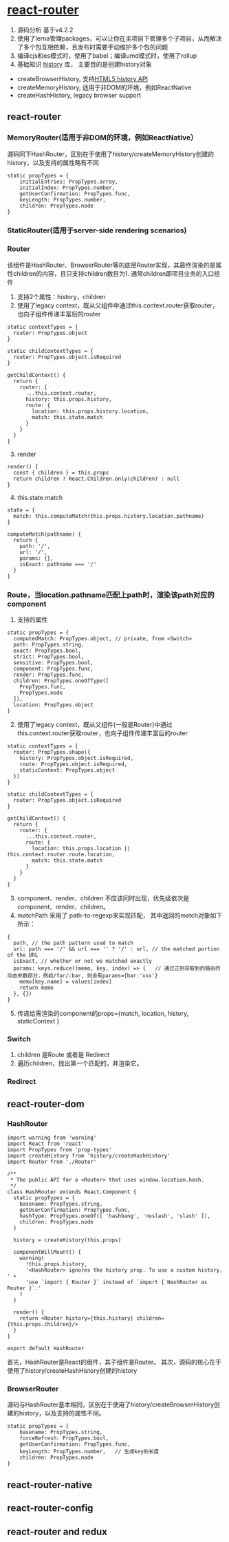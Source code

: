 # [react-router](https://github.com/ReactTraining/react-router)
1. 源码分析 基于v4.2.2
2. 使用了lerna管理packages，可以让你在主项目下管理多个子项目，从而解决了多个包互相依赖，且发布时需要手动维护多个包的问题
3. 编译cjs和es模式时，使用了babel；编译umd模式时，使用了rollup
4. 基础知识 [history](https://github.com/ReactTraining/history) 库， 主要目的是创建history对象
  - createBrowserHistory, 支持[HTML5 history API](https://developer.mozilla.org/en-US/docs/Web/API/History_API)
  - createMemoryHistory, 适用于非DOM的环境，例如ReactNative
  - createHashHistory, legacy browser support

## react-router
### MemoryRouter(适用于非DOM的环境，例如ReactNative）
源码同下HashRouter，区别在于使用了history/createMemoryHistory创建的history，以及支持的属性略有不同
```
static propTypes = {
    initialEntries: PropTypes.array,
    initialIndex: PropTypes.number,
    getUserConfirmation: PropTypes.func,
    keyLength: PropTypes.number,
    children: PropTypes.node
}
```
### StaticRouter(适用于server-side rendering scenarios)

### Router
该组件是HashRouter、BrowserRouter等的底层Router实现，其最终渲染的是属性children的内容，且只支持children数目为1. 通常children即项目业务的入口组件
1. 支持2个属性：history，children
2. 使用了legacy context，既从父组件中通过this.context.router获取router，也向子组件传递丰富后的router
  ```
  static contextTypes = {
    router: PropTypes.object
  }

  static childContextTypes = {
    router: PropTypes.object.isRequired
  }

  getChildContext() {
    return {
      router: {
        ...this.context.router,
        history: this.props.history,
        route: {
          location: this.props.history.location,
          match: this.state.match
        }
      }
    }
  }
  ```
3. render
  ```
  render() {
    const { children } = this.props
    return children ? React.Children.only(children) : null
  }
  ```
4. this.state.match
  ```
  state = {
    match: this.computeMatch(this.props.history.location.pathname)
  }

  computeMatch(pathname) {
    return {
      path: '/',
      url: '/',
      params: {},
      isExact: pathname === '/'
    }
  }
  ```
### Route，当location.pathname匹配上path时，渲染该path对应的component
1. 支持的属性
  ```
  static propTypes = {
    computedMatch: PropTypes.object, // private, from <Switch>
    path: PropTypes.string,
    exact: PropTypes.bool,
    strict: PropTypes.bool,
    sensitive: PropTypes.bool,
    component: PropTypes.func,
    render: PropTypes.func,
    children: PropTypes.oneOfType([
      PropTypes.func,
      PropTypes.node
    ]),
    location: PropTypes.object
  }
  ```
2. 使用了legacy context，既从父组件(一般是Router)中通过this.context.router获取router，也向子组件传递丰富后的router
  ```
  static contextTypes = {
    router: PropTypes.shape({
      history: PropTypes.object.isRequired,
      route: PropTypes.object.isRequired,
      staticContext: PropTypes.object
    })
  }

  static childContextTypes = {
    router: PropTypes.object.isRequired
  }

  getChildContext() {
    return {
      router: {
        ...this.context.router,
        route: {
          location: this.props.location || this.context.router.route.location,
          match: this.state.match
        }
      }
    }
  }
  ```
3. component、render、children 不应该同时出现，优先级依次是component、render、children。
4. matchPath 采用了 path-to-regexp来实现匹配， 其中返回的match对象如下所示：
  ```
  {
    path, // the path pattern used to match
    url: path === '/' && url === '' ? '/' : url, // the matched portion of the URL
    isExact, // whether or not we matched exactly
    params: keys.reduce((memo, key, index) => {   // 通过正则获取到的路由的动态参数部分，例如/far/:bar, 则会有params={bar:'xxx'}
      memo[key.name] = values[index]
      return memo
    }, {})
  }
  ```
5. 传递给需渲染的component的props={match, location, history, staticContext }
### Switch
1. children 是Route 或者是 Redirect
2. 遍历children，找出第一个匹配的，并渲染它。
### Redirect


## react-router-dom
### HashRouter
```
import warning from 'warning'
import React from 'react'
import PropTypes from 'prop-types'
import createHistory from 'history/createHashHistory'
import Router from './Router'

/**
 * The public API for a <Router> that uses window.location.hash.
 */
class HashRouter extends React.Component {
  static propTypes = {
    basename: PropTypes.string,
    getUserConfirmation: PropTypes.func,
    hashType: PropTypes.oneOf([ 'hashbang', 'noslash', 'slash' ]),
    children: PropTypes.node
  }

  history = createHistory(this.props)

  componentWillMount() {
    warning(
      !this.props.history,
      '<HashRouter> ignores the history prop. To use a custom history, ' +
      'use `import { Router }` instead of `import { HashRouter as Router }`.'
    )
  }

  render() {
    return <Router history={this.history} children={this.props.children}/>
  }
}

export default HashRouter
```
首先，HashRouter是React的组件，其子组件是Router。 其次，源码的核心在于使用了history/createHashHistory创建的history
### BrowserRouter
源码与HashRouter基本相同，区别在于使用了history/createBrowserHistory创建的history，以及支持的属性不同。
```
static propTypes = {
    basename: PropTypes.string,
    forceRefresh: PropTypes.bool,
    getUserConfirmation: PropTypes.func,
    keyLength: PropTypes.number,   // 生成key的长度
    children: PropTypes.node
}
```

## react-router-native

## react-router-config

## react-router and redux
